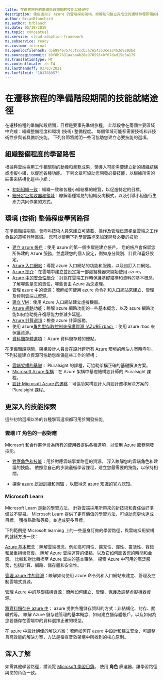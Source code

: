 ```yaml
---
title: 在遷移旅程的準備階段期間的技能就緒途徑
description: 使用適用于 Azure 的雲端採用架構，瞭解如何建立完成您的遷移旅程所需的技能。
author: BrianBlanchard
ms.author: brblanch
ms.date: 05/19/2019
ms.topic: conceptual
ms.service: cloud-adoption-framework
ms.subservice: ready
ms.custom: internal
ms.openlocfilehash: d5b8946757c3fcccb3a7e54363cea3463d8292bd
ms.sourcegitcommit: b8f8b7631aabaab28e9705934bf67dad15e3a179
ms.translationtype: MT
ms.contentlocale: zh-TW
ms.lasthandoff: 03/03/2021
ms.locfileid: "101788057"
---
```

# <a name="skills-readiness-path-during-the-readiness-phase-of-a-migration-journey"></a>在遷移旅程的準備階段期間的技能就緒途徑

在遷移旅程的準備階段期間，目標是要事先準備旅程。 此階段會在兩個主要區域中完成：組織整備程度和環境 (技術) 整備程度。 每個領域可能都需要技術和非技術性參與者具備新技能。 下列各節將說明一些可協助您建立必要技能的選項。

## <a name="organizational-readiness-learning-paths"></a>組織整備程度的學習路徑

根據與雲端採用工作相關聯的動機和業務成果，領導人可能需要建立新的組織結構或虛擬小組，以促進各種功能。 下列文章可協助您開發必要技能，以根據所需的結果來結構化這些小組：

- [初始組織一致](./index.md)：組織一致和各種小組結構的總覽，以促進特定的目標。
- [細分定址接收器和領域](../organize/fiefdoms-silos.md)：瞭解兩種常見的組織反向模式，以及引導小組進行生產力共同作業的方式。

## <a name="environmental-technical-readiness-learning-paths"></a>環境 (技術) 整備程度學習路徑

在準備階段期間，會呼叫技術人員來建立可裝載、操作及管理已遷移至雲端之工作負載的遷移登陸區域。 您可以使用下列學習路徑來加速開發必要的技能：

- [建立 azure 帳戶](/learn/modules/create-an-azure-account)：使用 azure 的第一個步驟是建立帳戶。 您的帳戶會保留您所佈建的 Azure 服務，並處理您的個人設定，例如身分識別、計費和喜好設定。
- [Azure 入口網站](/learn/modules/tour-azure-portal)：導覽 azure 入口網站的功能和服務，以及自訂入口網站。
- [Azure 簡介](/learn/modules/welcome-to-azure)：在雲端中建立並設定第一部虛擬機器來開始使用 azure。
- [Azure 中的安全性簡介](/learn/modules/intro-to-security-in-azure)：討論在雲端工作時保護基礎結構和資料的基本概念。 了解哪些是您的責任，哪些會由 Azure 為您處理。
- [管理 azure 中的資源](/learn/paths/manage-resources-in-azure)：瞭解如何使用 azure 命令列和入口網站來建立、管理及控制雲端式資源。
- [建立 VM](/learn/modules/create-windows-virtual-machine-in-azure)：使用 Azure 入口網站建立虛擬機器。
- [Azure 網路](/learn/modules/intro-to-azure-networking)功能：瞭解 azure 網路功能的一些基本概念，以及 azure 網路功能如何協助提升復原能力並減少延遲。
- [Azure 計算選項](/learn/modules/intro-to-azure-compute)：檢查 azure 計算服務。
- 使用 azure[角色型存取控制來保護資源 (AZURE rbac) ](/learn/modules/secure-azure-resources-with-rbac)：使用 azure rbac 來保護資源。
- [資料儲存體選項](/learn/modules/intro-to-data-in-azure)： Azure 資料儲存體的優點。

在準備階段期間，架構設計人員會在設計跨所有 Azure 環境的解決方案時呼叫。 下列技能建立資源可協助您準備這些工作的架構：

- [雲端架構的基礎](https://www.pluralsight.com/courses/cloud-architecture-foundations)： Pluralsight 的課程，可協助架構正確的基礎解決方案。
- [Microsoft Azure 架構](https://www.pluralsight.com/courses/cloud-architecture-foundations)：在 Azure 架構中基礎結構設計師的 Pluralsight 課程。
- [設計 Microsoft Azure 的遷移](https://www.pluralsight.com/courses/cloud-architecture-foundations)：可協助架構設計人員設計遷移解決方案的 Pluralsight 課程。

## <a name="deeper-skills-exploration"></a>更深入的技能探索

這些初始選項以外的各種學習選項都可用於開發技能。

### <a name="typical-mappings-of-cloud-it-roles"></a>雲端 IT 角色的一般對應

Microsoft 和合作夥伴會為所有的使用者提供各種選項，以使用 Azure 服務開發技能。

- [對應角色和技能](../plan/suggested-skills.md)：用於對應雲端事業路徑的資源。 深入瞭解您的雲端角色和建議的技能。 依照您自己的步調遵循學習課程，建立您最需要的技能，以保持相關。

- 探索 [azure 認證訓練和測驗](https://www.microsoft.com/learning/certification-overview.aspx) ，以取得您 azure 知識的官方認知。

### <a name="microsoft-learn"></a>Microsoft Learn

Microsoft Learn 是新的學習方法。 針對雲端採用所帶來的新技術和責任做好準備並不容易。 Microsoft Learn 提供了更有價值的學習方法，可協助您更快達成目標。 獲得點數和等級，並達成更多目標。

下列範例是 Microsoft learning 上的一些量身訂做的學習路徑，與雲端採用架構的就緒方法一致：

[Azure 基本](/learn/paths/azure-fundamentals)概念：瞭解雲端概念，例如高可用性、擴充性、彈性、靈活性、容錯和嚴重損壞修復。 瞭解 Azure 雲端運算的優點，以及它如何節省您的時間和金錢。 比較和對比轉換至 Azure 雲端的基本策略。 探索 Azure 中可用的廣泛服務，包括計算、網路、儲存體和安全性。

[管理 azure 中的資源](/learn/modules/control-and-organize-with-azure-resource-manager)：瞭解如何使用 azure 命令列和入口網站來建立、管理及控制雲端式資源。

[管理 Azure 中的基礎結構資源](/learn/paths/administer-infrastructure-resources-in-azure)：瞭解如何建立、管理、保護及調整虛擬機器資源。

[將資料儲存在 azure 中](/learn/paths/store-data-in-azure)： azure 提供各種儲存資料的方式：非結構化、封存、關聯式等。 瞭解 Azure 儲存體管理的基本概念、如何建立儲存體帳戶，以及如何為您要儲存在雲端中的資料選擇正確的模型。

[在 azure 中設計絕佳的解決方案](/learn/paths/architect-great-solutions-in-azure)：瞭解如何在 azure 中設計和建立安全、可調整且高效能的解決方案，方法是檢查音效架構中所找到的核心原則。

## <a name="learn-more"></a>深入了解

如需其他學習路徑，請流覽 [Microsoft 學習目錄](/learn/browse)。 使用 **角色** 篩選器，讓學習路徑與您的角色一致。